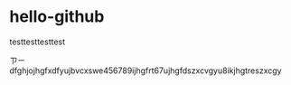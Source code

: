 # hello-github
testtesttesttest

ㄗㄧdfghjojhgfxdfyujbvcxswe456789ijhgfrt67ujhgfdszxcvgyu8ikjhgtreszxcgy
